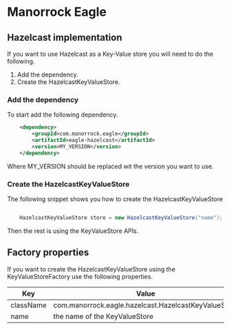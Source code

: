 # Manorrock Eagle

## Hazelcast implementation

If you want to use Hazelcast as a Key-Value store you will need to do the
following.

1. Add the dependency.
2. Create the HazelcastKeyValueStore.

### Add the dependency

To start add the following dependency.

```xml
    <dependency>
        <groupId>com.manorrock.eagle</groupId>
        <artifactId>eagle-hazelcast</artifactId>
        <version>MY_VERSION</version>
    </dependency>
```

Where MY_VERSION should be replaced wit the version you want to use.

### Create the HazelcastKeyValueStore

The following snippet shows you how to create the HazelcastKeyValueStore

```java

    HazelcastKeyValueStore store = new HazelcastKeyValueStore("name");
```

Then the rest is using the KeyValueStore APIs.

## Factory properties

If you want to create the HazelcastKeyValueStore using the KeyValueStoreFactory
use the following properties.

| Key | Value 
| --- | -----
| className | com.manorrock.eagle.hazelcast.HazelcastKeyValueStore
| name | the name of the KeyValueStore
